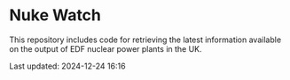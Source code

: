 # Nuke Watch

This repository includes code for retrieving the latest information available on the output of EDF nuclear power plants in the UK.

Last updated: 2024-12-24 16:16